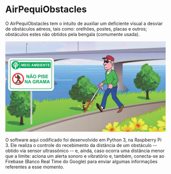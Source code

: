 # AirPequiObstacles

O AirPequiObstacles tem o intuito de auxiliar um deficiente visual a desviar de obstáculos aéreos, tais como: orelhões, postes, placas e outros; obstáculos estes não obtidos pela bengala (comumente usada).

![png](airpequiobstacles.jpg)

O software aqui codificado foi desenvolvido em Python 3, na Raspberry Pi 3. Ele realiza o controle do recebimento da distância de um obstáculo -- obtido via sensor ultrassônico -- e, ainda, caso ocorra uma distância menor que a limite: aciona um alerta sonoro e vibratório e, também, conecta-se ao Firebase (Banco Real Time do Google) para enviar algumas informações referentes a esse momento.


